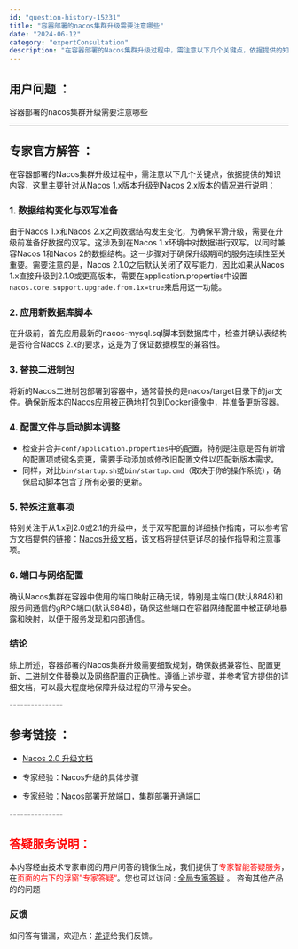 ```yaml
---
id: "question-history-15231"
title: "容器部署的nacos集群升级需要注意哪些"
date: "2024-06-12"
category: "expertConsultation"
description: "在容器部署的Nacos集群升级过程中，需注意以下几个关键点，依据提供的知识内容，这里主要针对从Nacos 1.x版本升级到Nacos 2.x版本的情况进行说明：### 1. 数据结构变化与双写准备由于Nacos 1.x和Nacos 2.x之间数据结构发生变化，为确保平滑升级，需要在升级前准备好数据的"
---
```


## 用户问题 ： 
 容器部署的nacos集群升级需要注意哪些  

---------------
## 专家官方解答 ：

在容器部署的Nacos集群升级过程中，需注意以下几个关键点，依据提供的知识内容，这里主要针对从Nacos 1.x版本升级到Nacos 2.x版本的情况进行说明：

### 1. 数据结构变化与双写准备
由于Nacos 1.x和Nacos 2.x之间数据结构发生变化，为确保平滑升级，需要在升级前准备好数据的双写。这涉及到在Nacos 1.x环境中对数据进行双写，以同时兼容Nacos 1和Nacos 2的数据结构。这一步骤对于确保升级期间的服务连续性至关重要。需要注意的是，Nacos 2.1.0之后默认关闭了双写能力，因此如果从Nacos 1.x直接升级到2.1.0或更高版本，需要在application.properties中设置`nacos.core.support.upgrade.from.1x=true`来启用这一功能。

### 2. 应用新数据库脚本
在升级前，首先应用最新的nacos-mysql.sql脚本到数据库中，检查并确认表结构是否符合Nacos 2.x的要求，这是为了保证数据模型的兼容性。

### 3. 替换二进制包
将新的Nacos二进制包部署到容器中，通常替换的是nacos/target目录下的jar文件。确保新版本的Nacos应用被正确地打包到Docker镜像中，并准备更新容器。

### 4. 配置文件与启动脚本调整
- 检查并合并`conf/application.properties`中的配置，特别是注意是否有新增的配置项或键名变更，需要手动添加或修改旧配置文件以匹配新版本需求。
- 同样，对比`bin/startup.sh`或`bin/startup.cmd`（取决于你的操作系统），确保启动脚本包含了所有必要的更新。

### 5. 特殊注意事项
特别关注于从1.x到2.0或2.1的升级中，关于双写配置的详细操作指南，可以参考官方文档提供的链接：[Nacos升级文档](https://nacos.io/docs/latest/upgrading/200-upgrading/)，该文档将提供更详尽的操作指导和注意事项。

### 6. 端口与网络配置
确认Nacos集群在容器中使用的端口映射正确无误，特别是主端口(默认8848)和服务间通信的gRPC端口(默认9848)，确保这些端口在容器网络配置中被正确地暴露和映射，以便于服务发现和内部通信。

### 结论
综上所述，容器部署的Nacos集群升级需要细致规划，确保数据兼容性、配置更新、二进制文件替换以及网络配置的正确性。遵循上述步骤，并参考官方提供的详细文档，可以最大程度地保障升级过程的平滑与安全。


<font color="#949494">---------------</font> 


## 参考链接 ：

* [Nacos 2.0 升级文档](https://nacos.io/docs/latest/upgrading/200-upgrading)
 
 * 专家经验：Nacos升级的具体步骤 
 
 * 专家经验：Nacos部署开放端口，集群部署开通端口 


 <font color="#949494">---------------</font> 
 


## <font color="#FF0000">答疑服务说明：</font> 

本内容经由技术专家审阅的用户问答的镜像生成，我们提供了<font color="#FF0000">专家智能答疑服务</font>，在<font color="#FF0000">页面的右下的浮窗”专家答疑“</font>。您也可以访问 : [全局专家答疑](https://answer.opensource.alibaba.com/docs/intro) 。 咨询其他产品的的问题

### 反馈
如问答有错漏，欢迎点：[差评](https://ai.nacos.io/user/feedbackByEnhancerGradePOJOID?enhancerGradePOJOId=15254)给我们反馈。
